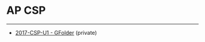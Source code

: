 # AP CSP
___

- [2017-CSP-U1 - GFolder](https://drive.google.com/drive/folders/0ByvJF_ceaiU9S05KQjBoOUhLejA?usp=sharing) (private)

